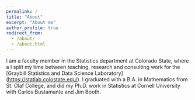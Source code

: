 ```yaml
---
permalink: /
title: "About"
excerpt: "About me"
author_profile: true
redirect_from: 
  - /about/
  - /about.html
---
```


I am a faculty member in the Statistics department at Colorado State, where a I split my time between teaching, research and consulting work for the [Graybill Statistics and Data Science Laboratory] (https://statlab.colostate.edu/).
I graduated with a B.A. in Mathematics from St. Olaf College, and did my Ph.D. work in Statistics at Cornell University with Carlos Bustamante and Jim Booth.
